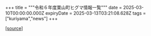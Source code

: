 +++
title = """令和６年度栗山町ヒグマ情報一覧"""
date = 2025-03-10T00:00:00.000Z
expiryDate = 2025-03-13T03:21:08.628Z
tags = ["kuriyama","news"]
+++


[[source]](https://www.town.kuriyama.hokkaido.jp/soshiki/50/27348.html)
